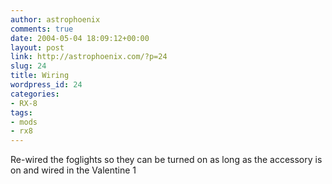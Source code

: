 ```yaml
---
author: astrophoenix
comments: true
date: 2004-05-04 18:09:12+00:00
layout: post
link: http://astrophoenix.com/?p=24
slug: 24
title: Wiring
wordpress_id: 24
categories:
- RX-8
tags:
- mods
- rx8
---
```


Re-wired the foglights so they can be turned on as long as the accessory is on and wired in the Valentine 1
